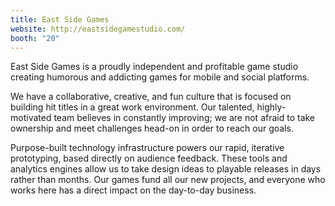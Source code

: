 ```yaml
---
title: East Side Games
website: http://eastsidegamestudio.com/
booth: "20"
---
```


East Side Games is a proudly independent and profitable game studio creating humorous and addicting games for mobile and social platforms. 

We have a collaborative, creative, and fun culture that is focused on building hit titles in a great work environment. Our talented, highly-motivated team believes in constantly improving; we are not afraid to take ownership and meet challenges head-on in order to reach our goals. 

Purpose-built technology infrastructure powers our rapid, iterative prototyping, based directly on audience feedback. These tools and analytics engines allow us to take design ideas to playable releases in days rather than months. 
Our games fund all our new projects, and everyone who works here has a direct impact on the day-to-day business.
